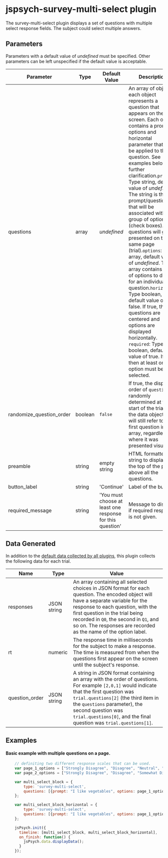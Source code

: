# jspsych-survey-multi-select plugin

The survey-multi-select plugin displays a set of questions with multiple select response fields. The subject could select multiple answers.

## Parameters

Parameters with a default value of *undefined* must be specified. Other parameters can be left unspecified if the default value is acceptable.

Parameter | Type | Default Value | Description
----------|------|---------------|------------
questions | array | *undefined* | An array of objects, each object represents a question that appears on the screen. Each object contains a prompt, options and horizontal parameter that will be applied to the question. See examples below for further clarification.`prompt`: Type string, default value of *undefined*. The string is the prompt/question that will be associated with a group of options (check boxes). All questions will get presented on the same page (trial).`options`: Type array, default value of *undefined*. The array contains a set of options to display for an individual question.`horizontal`: Type boolean, default value of false. If true, the questions are centered and options are displayed horizontally. `required`: Type boolean, default value of true. If true, then at least one option must be selected.
randomize_question_order | boolean | `false` | If true, the display order of `questions` is randomly determined at the start of the trial. In the data object, `Q0` will still refer to the first question in the array, regardless of where it was presented visually.
preamble | string | empty string | HTML formatted string to display at the top of the page above all the questions.
button_label | string |  'Continue' | Label of the button.
required_message | string | 'You must choose at least one response for this question' | Message to display if required response is not given.

## Data Generated

In addition to the [default data collected by all plugins](overview#datacollectedbyplugins), this plugin collects the following data for each trial.

Name | Type | Value
-----|------|------
responses | JSON string | An array containing all selected choices in JSON format for each question. The encoded object will have a separate variable for the response to each question, with the first question in the trial being recorded in `Q0`, the second in `Q1`, and so on. The responses are recorded as the name of the option label.
rt | numeric | The response time in milliseconds for the subject to make a response. The time is measured from when the questions first appear on the screen until the subject's response.
question_order | JSON string | A string in JSON format containing an array with the order of questions. For example `[2,0,1]` would indicate that the first question was `trial.questions[2]` (the third item in the `questions` parameter), the second question was `trial.questions[0]`, and the final question was `trial.questions[1]`.

## Examples

#### Basic example with multiple questions on a page.

```javascript
    // definiting two different response scales that can be used.
    var page_1_options = ["Strongly Disagree", "Disagree", "Neutral", "Agree", "Strongly Agree"];
    var page_2_options = ["Strongly Disagree", "Disagree", "Somewhat Disagree", "Neural", "Somewhat Agree", "Agree", "Strongly Agree"];

    var multi_select_block = {
        type: 'survey-multi-select',
        questions: [{prompt: "I like vegetables", options: page_1_options}, {prompt: "I like fruit", options: page_2_options}]
    };

    var multi_select_block_horizontal = {
        type: 'survey-multi-select',
        questions: [{prompt: "I like vegetables", options: page_1_options, horizontal: true}, {prompt: "I like fruit", options: page_2_options, horiztonal: false}]
    };

    jsPsych.init({
      timeline: [multi_select_block, multi_select_block_horizontal],
      on_finish: function() {
        jsPsych.data.displayData();
      }
    });
```
